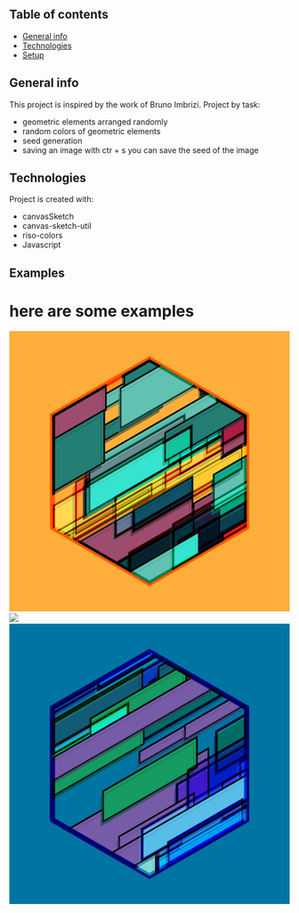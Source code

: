 ## Table of contents
* [General info](#general-info)
* [Technologies](#technologies)
* [Setup](#setup)

## General info
This project is inspired by the work of  Bruno Imbrizi.
Project by task:
* geometric elements arranged randomly
* random colors of geometric elements
* seed generation
* saving an image with ctr + s you can save the seed of the image

	
## Technologies
Project is created with:
*  canvasSketch
* canvas-sketch-util
* riso-colors
* Javascript
	
## Examples
# here are some examples
<img src="examples/859533.png" >
<img src="examples/0708242.png" >
<img src="examples/52788.png" >

